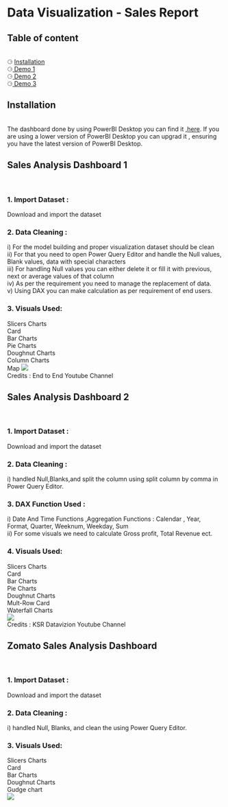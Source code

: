 # Data Visualization - Sales Report 
<html>
  <body>
    <h2> Table of content </h2><br>
      &#x2686; <a href ="#Installation"> Installation </a><br>
      &#x2686;<a href ="#Demo1"> Demo 1</a><br>
      &#x2686;<a href ="#Demo2"> Demo 2</a><br>
    &#x2686;<a href ="#Demo3"> Demo 3</a><br>
      <h2><div id = "Installation">Installation</div> </h2><br>
        The dashboard done by using PowerBI Desktop you can find it ,<a href ="https://powerbi.microsoft.com/en-us/desktop/" >here</a>. If you are using a lower version of PowerBI Desktop you can upgrad it , ensuring you have the latest version of PowerBI Desktop.
      <h2><div id = "Demo1">Sales Analysis Dashboard 1</div> </h2><br>
    <h3>1. Import Dataset : </h3> Download and import the dataset
    <h3>2. Data Cleaning  : </h3> i) For the model building and proper visualization dataset should be clean <br> ii) For that you need to open Power Query Editor and handle the Null values, Blank values, data with special characters <br> iii) For handling Null values you can either delete it or fill it with previous, next or average values of that column <br> iv) As per the requirement you need to manage the replacement of data.<br> v) Using DAX you can make calculation as per requirement of end users.<br>
    <h3>3. Visuals Used:</h3>Slicers Charts <br> Card <br> Bar Charts <br>Pie Charts <br>Doughnut Charts<br> Column Charts<br>Map
    <img src ="https://user-images.githubusercontent.com/54575201/164212244-d48cf180-adf6-4d52-9097-3fc20665a8ee.png"/><br>Credits : End to End Youtube Channel
    <h2><div id = "Demo2">Sales Analysis Dashboard 2</div> </h2><br>
    <h3>1. Import Dataset : </h3> Download and import the dataset
    <h3>2. Data Cleaning  : </h3>i) handled Null,Blanks,and split the column using split column by comma in Power Query Editor.
    <h3>3. DAX Function Used : </h3> i) Date And Time Functions ,Aggregation Functions : Calendar , Year, Format, Quarter, Weeknum, Weekday, Sum<br>ii) For some visuals we need to calculate Gross profit, Total Revenue ect.
    <h3>4. Visuals Used:</h3>Slicers Charts <br> Card <br> Bar Charts <br>Pie Charts <br>Doughnut Charts<br>Mult-Row Card<br>Waterfall Charts<br>
    <img src ="https://user-images.githubusercontent.com/54575201/161820627-37788c38-8391-46c5-a195-78a0ef6d46ba.png"/><br>Credits : KSR Datavizion Youtube Channel
    <h2><div id = "Demo3">Zomato Sales Analysis Dashboard</div> </h2><br>
    <h3>1. Import Dataset : </h3> Download and import the dataset
    <h3>2. Data Cleaning  : </h3>i) handled Null, Blanks, and clean the using Power Query Editor.
    <h3>3. Visuals Used:</h3>Slicers Charts <br> Card <br> Bar Charts <br>Doughnut Charts<br> Gudge chart<br>
    <img src ="https://user-images.githubusercontent.com/54575201/164231762-0313c1d1-3377-4601-aa33-aa1ff46c4b05.png"/><br>

    
 </body></html> 
 

